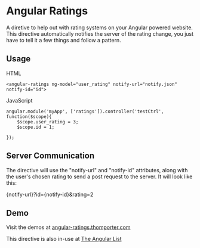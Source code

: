 # Angular Ratings

A diretive to help out with rating systems on your Angular powered website.  This directive automatically notifies
the server of the rating change, you just have to tell it a few things and follow a pattern.


## Usage

HTML
```
<angular-ratings ng-model="user_rating" notify-url="notify.json" notify-id="id">
```

JavaScript
```
angular.module('myApp', ['ratings']).controller('testCtrl', function($scope){
	$scope.user_rating = 3;
	$scope.id = 1;
	
});
```

## Server Communication

The directive will use the "notify-url" and "notify-id" attributes, along with the user's chosen rating to send
a post request to the server.  It will look like this:

{notify-url}?id={notify-id}&rating=2


## Demo

Visit the demos at [angular-ratings.thomporter.com](http://angular-ratings.thomporter.com)

This directive is also in-use at [The Angular List](http://angularlist.com)
